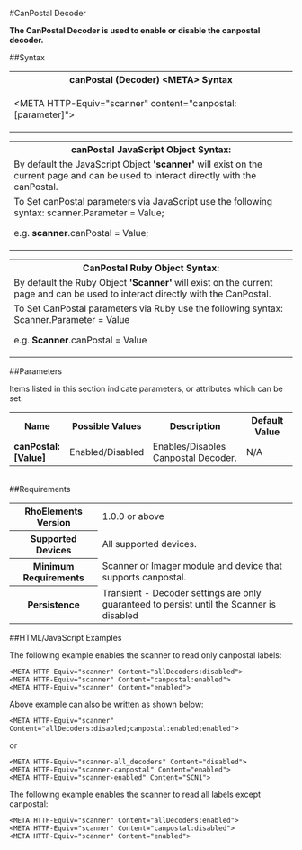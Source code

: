 
#CanPostal Decoder

<b>
The CanPostal Decoder is used to enable or disable the canpostal decoder.
</b>

##Syntax

<table class="re-table"><tr><th class="tableHeading">canPostal (Decoder) &lt;META&gt; Syntax
</th></tr><tr><td class="clsSyntaxCells clsOddRow"><p>&lt;META HTTP-Equiv="scanner" content="canpostal:[parameter]"&gt;</p></td></tr></table>
<table class="re-table"><tr><th class="tableHeading">canPostal JavaScript Object Syntax:</th></tr><tr><td class="clsSyntaxCells clsOddRow">
By default the JavaScript Object <b>'scanner'</b> will exist on the current page and can be used to interact directly with the canPostal.
</td></tr><tr><td class="clsSyntaxCells clsEvenRow">
To Set canPostal parameters via JavaScript use the following syntax: scanner.Parameter = Value;
<P />e.g. <b>scanner</b>.canPostal = Value;
</td></tr></table>
<table class="re-table"><tr><th class="tableHeading">CanPostal Ruby Object Syntax:</th></tr><tr><td class="clsSyntaxCells clsOddRow">
By default the Ruby Object <b>'Scanner'</b> will exist on the current page and can be used to interact directly with the CanPostal.
</td></tr><tr><td class="clsSyntaxCells clsEvenRow">
To Set CanPostal parameters via Ruby use the following syntax: Scanner.Parameter = Value
<P />e.g. <b>Scanner</b>.canPostal = Value
</td></tr></table>



##Parameters


Items listed in this section indicate parameters, or attributes which can be set.
<table class="re-table"><col width="20%" /><col width="20%" /><col width="38%" /><col width="22%" /><tr><th class="tableHeading">Name</th><th class="tableHeading">Possible Values</th><th class="tableHeading">Description</th><th class="tableHeading">Default Value</th></tr><tr><td class="clsSyntaxCells clsOddRow"><b>canPostal:[Value]
</b></td><td class="clsSyntaxCells clsOddRow">Enabled/Disabled</td><td class="clsSyntaxCells clsOddRow">Enables/Disables Canpostal Decoder.</td><td class="clsSyntaxCells clsOddRow">
N/A
</td></tr></table>
<table class="re-table"><col width="78%" /><col width="8%" /><col width="1%" /><col width="5%" /><col width="1%" /><col width="5%" /><col width="2%" /></table>





##Requirements

<table class="re-table"><tr><th class="tableHeading">RhoElements Version</th><td class="clsSyntaxCell clsEvenRow">1.0.0 or above
</td></tr><tr><th class="tableHeading">Supported Devices</th><td class="clsSyntaxCell clsOddRow">All supported devices.</td></tr><tr><th class="tableHeading">Minimum Requirements</th><td class="clsSyntaxCell clsOddRow">Scanner or Imager module and device that supports canpostal.</td></tr><tr><th class="tableHeading">Persistence</th><td class="clsSyntaxCell clsEvenRow">Transient - Decoder settings are only guaranteed to persist until the Scanner is disabled</td></tr></table>


##HTML/JavaScript Examples

The following example enables the scanner to read only canpostal labels:

	<META HTTP-Equiv="scanner" Content="allDecoders:disabled">
	<META HTTP-Equiv="scanner" Content="canpostal:enabled">
	<META HTTP-Equiv="scanner" Content="enabled">
	
Above example can also be written as shown below:

	<META HTTP-Equiv="scanner" Content="allDecoders:disabled;canpostal:enabled;enabled">
	
or

	<META HTTP-Equiv="scanner-all_decoders" Content="disabled">
	<META HTTP-Equiv="scanner-canpostal" Content="enabled">
	<META HTTP-Equiv="scanner-enabled" Content="SCN1">
	
The following example enables the scanner to read all labels except canpostal:

	<META HTTP-Equiv="scanner" Content="allDecoders:enabled">
	<META HTTP-Equiv="scanner" Content="canpostal:disabled">
	<META HTTP-Equiv="scanner" Content="enabled">
	


